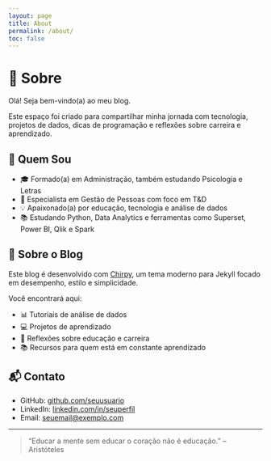```yaml
---
layout: page
title: About
permalink: /about/
toc: false
---
```


# 👋 Sobre

Olá! Seja bem-vindo(a) ao meu blog.

Este espaço foi criado para compartilhar minha jornada com tecnologia, projetos de dados, dicas de programação e reflexões sobre carreira e aprendizado.

## 👤 Quem Sou

- 🎓 Formado(a) em Administração, também estudando Psicologia e Letras  
- 💼 Especialista em Gestão de Pessoas com foco em T&D  
- 💡 Apaixonado(a) por educação, tecnologia e análise de dados  
- 📚 Estudando Python, Data Analytics e ferramentas como Superset, Power BI, Qlik e Spark

## 🔧 Sobre o Blog

Este blog é desenvolvido com [Chirpy](https://github.com/cotes2020/jekyll-theme-chirpy), um tema moderno para Jekyll focado em desempenho, estilo e simplicidade.

Você encontrará aqui:

- 📊 Tutoriais de análise de dados
- 💻 Projetos de aprendizado
- 🧠 Reflexões sobre educação e carreira
- 📚 Recursos para quem está em constante aprendizado

## 📬 Contato

- GitHub: [github.com/seuusuario](https://github.com/seuusuario)  
- LinkedIn: [linkedin.com/in/seuperfil](https://linkedin.com/in/seuperfil)  
- Email: [seuemail@exemplo.com](mailto:seuemail@exemplo.com)

---

> “Educar a mente sem educar o coração não é educação.” – Aristóteles
